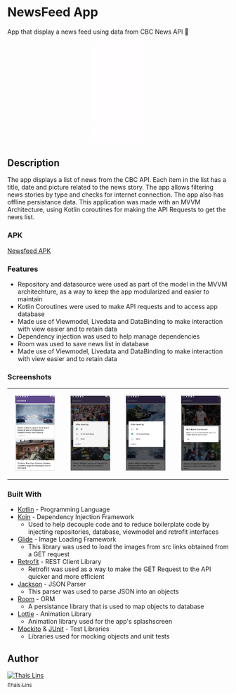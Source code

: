 # NewsFeed App

App that display a news feed using data from CBC News API 📰

<p align="center"> <img width="25%" src="https://github.com/thaislins/news-feed/blob/app_images/images/newsfeed.gif"> </p>

## Description

 The app displays a list of news from the CBC API. Each item in the list has a title, date and picture related to the news story. The app allows filtering news stories by type and checks for internet connection. The app also has offline persistance data. This application was made with an MVVM Architecture, using Kotlin coroutines for making the API Requests to get the news list. 
 
 ### APK

[Newsfeed APK](https://github.com/thaislins/news-feed/blob/app_images/app-debug.apk)
 
### Features
* Repository and datasource were used as part of the model in the MVVM architechture,
as a way to keep the app modularized and easier to maintain
* Kotlin Coroutines were used to make API requests and to access app database
* Made use of Viewmodel, Livedata and DataBinding to make interaction with view easier and to retain data
* Dependency injection was used to help manage dependencies 
* Room was used to save news list in database
* Made use of Viewmodel, Livedata and DataBinding to make interaction with view easier and to retain data 

### Screenshots

|  |  |  |  | 
| ---------- | ------------ | -------- | -------------- | 
|<p align="center"> <img src="https://github.com/thaislins/news-feed/blob/app_images/images/img1.png" width="80%"> </p>  | <p align="center"> <img src="https://github.com/thaislins/news-feed/blob/app_images/images/img2.png" width="80%"> </p> |<p align="center"> <img src="https://github.com/thaislins/news-feed/blob/app_images/images/img3.png" width="80%"> </p>  |<p align="center"> <img src="https://github.com/thaislins/news-feed/blob/app_images/images/img4.png" width="80%"> </p>  |
### Built With

* [Kotlin](http://kotlinlang.org/) - Programming Language
* [Koin](https://insert-koin.io) - Dependency Injection Framework
  * Used to help decouple code and to reduce boilerplate code by injecting 
  repositories, database, viewmodel and retrofit interfaces
* [Glide](https://bumptech.github.io/glide/) - Image Loading Framework
  * This library was used to load the images from src links obtained from a GET request
* [Retrofit](https://square.github.io/retrofit/) - REST Client Library
  * Retrofit was used as a way to make the GET Request to the API quicker
  and more efficient
* [Jackson](https://github.com/FasterXML/jackson-core) - JSON Parser
  * This parser was used to parse JSON into an objects
* [Room](https://developer.android.com/jetpack/androidx/releases/room) - ORM 
  * A persistance library that is used to map objects to database
* [Lottie](https://lottiefiles.com/) - Animation Library
  * Animation library used for the app's splashscreen
* [Mockito](https://site.mockito.org/) & [JUnit](https://junit.org/junit4/) - Test Libraries
  * Libraries used for mocking objects and unit tests
 
## Author

[![Thais Lins](https://avatars.githubusercontent.com/thaislins?s=100)<br /><sub>Thais Lins</sub>](https://github.com/thaislins) 
